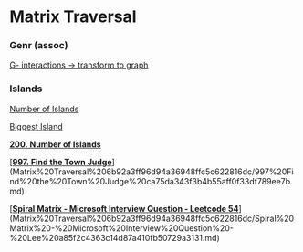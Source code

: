 # Matrix Traversal

### Genr (assoc)

[G- interactions → transform to graph](Matrix%20Traversal%206b92a3ff96d94a36948ffc5c622816dc/G-%20interactions%20%E2%86%92%20transform%20to%20graph%20ee9fbda73aad4450841ee7efc757274e.md)

### Islands

[Number of Islands](Matrix%20Traversal%206b92a3ff96d94a36948ffc5c622816dc/Number%20of%20Islands%20bcc326e636bc4832b1c55371ea685501.md) 

[Biggest Island](Matrix%20Traversal%206b92a3ff96d94a36948ffc5c622816dc/Biggest%20Island%2099b49cec9c444fb39796234984871f6c.md) 

[**200. Number of Islands**](Matrix%20Traversal%206b92a3ff96d94a36948ffc5c622816dc/200%20Number%20of%20Islands%204376a3b7361b4eeb9e45e922e2038b5f.md)

[[**997. Find the Town Judge**](https://leetcode.com/problems/find-the-town-judge/)](Matrix%20Traversal%206b92a3ff96d94a36948ffc5c622816dc/997%20Find%20the%20Town%20Judge%20ca75da343f3b4b55aff0f33df789ee7b.md)

[[**Spiral Matrix - Microsoft Interview Question - Leetcode 54**](https://www.youtube.com/watch?v=BJnMZNwUk1M&ab_channel=NeetCode)](Matrix%20Traversal%206b92a3ff96d94a36948ffc5c622816dc/Spiral%20Matrix%20-%20Microsoft%20Interview%20Question%20-%20Lee%20a85f2c4363c14d87a410fb50729a3131.md)